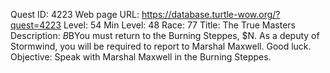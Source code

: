 Quest ID: 4223
Web page URL: https://database.turtle-wow.org/?quest=4223
Level: 54
Min Level: 48
Race: 77
Title: The True Masters
Description: <Magistrate Solomon sighs.>$B$BYou must return to the Burning Steppes, $N. As a deputy of Stormwind, you will be required to report to Marshal Maxwell. Good luck.
Objective: Speak with Marshal Maxwell in the Burning Steppes.
